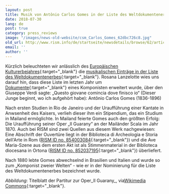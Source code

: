 ```yaml
---
layout: post
title: Musik von Antônio Carlos Gomes in der Liste des Weltdokumentenerbes der UNESCO
date: 2018-07-30
lang: de
post: true
category: press_reviews
image: "/images/news-old-website/csm_Carlos_Gomes_62dbc726c8.jpg"
old_url: http://www.rism.info/de/startseite/newsdetails/browse/62/article/64/music-by-antonio-carlos-gomes-part-of-the-unesco-memory-of-the-world-list.html
email: ''
author: ''
---
```



Kürzlich beleuchteten wir anlässlich des [Europäischen Kulturerbejahres](http://europa.eu/cultural-heritage/european-year-cultural-heritage_de){:target="_blank"} die [musikalischen Einträge in der Liste des Weltdokumentenerbes](http://www.rism.info/de/startseite/newsdetails/?tx_ttnews%5BbackPid%5D=2&tx_ttnews%5Btt_news%5D=1625&cHash=e0a933184e2232321f4dc19226b59f74){:target="_blank"}. Rosana Lanzelotte wies uns darauf hin, dass diese Liste im letzten Jahr um [Dokumente](http://www.unesco.org/new/en/communication-and-information/memory-of-the-world/register/full-list-of-registered-heritage/registered-heritage-page-1/antonio-carlos-gomes/){:target="_blank"} eines Komponisten erweitert wurde, über den Giuseppe Verdi sagte: „Questo giovane comincia dove finisco io“ (Dieser Junge beginnt, wo ich aufgehört habe): Antônio Carlos Gomes (1836-1896)

Nach ersten Studien in Rio de Janeiro und der Uraufführung einer Kantate in Anwsenheit des Kaisers, verlieh dieser ihm ein Stipendium, das ein Studium in Mailand ermöglichte. In Mailand feierte Gomes auch den größten Erfolg: Die Uraufführung seiner Oper „Il Guarany“ an der Mailänder Scala im Jahr 1870. Auch bei RISM sind zwei Quellen aus diesem Werk nachgewiesen: Eine Abschrift der Ouvertüre liegt in der Biblioteca di Archeologia e Storia dell'Arte in Rom ([RISM ID no. 854003084](https://opac.rism.info/search?id=854003084&Language=de){:target="_blank"}) und die Ave Maria-Szene aus dem ersten Akt ist als Stimmenmaterial in der Biblioteca diocesana in Ortona ([RISM ID no. 852037195](https://opac.rism.info/search?id=852037195&Language=de){:target="_blank"}) überliefert.

Nach 1880 lebte Gomes abwechselnd in Brasilien und Italien und wurde so zum „Komponist zweier Welten“ - wie er in der Nominierung für die Liste des Weltdokumentenerbes bezeichnet wurde.

_Abbildung_: Titelblatt der Partitur zur Oper_Il Guarany_, via[Wikimedia Commons](https://commons.wikimedia.org/wiki/File:Il_Guarany_Score_Front_Cover.jpg?uselang=en){:target="_blank"}.

<script type="text/javascript">var switchTo5x=true;</script><script type="text/javascript" src="http://w.sharethis.com/button/buttons.js"></script><script type="text/javascript">stLight.options({publisher: "9b601438-1ce1-49d8-bfd7-9cff5df54c17", doNotHash: false, doNotCopy: false, hashAddressBar: false});</script>